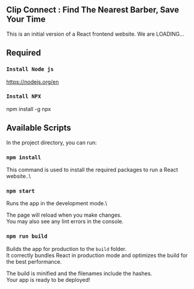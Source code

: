 ## Clip Connect : Find The Nearest Barber, Save Your Time
This is an initial version of a React frontend website. We are LOADING...

## Required
### `Install Node js`
https://nodejs.org/en
### `Install NPX`
npm install -g npx

## Available Scripts
In the project directory, you can run:

### `npm install`
This command is used to install the required packages to run a React website..\

### `npm start`
Runs the app in the development mode.\

The page will reload when you make changes.\
You may also see any lint errors in the console.


### `npm run build`
Builds the app for production to the `build` folder.\
It correctly bundles React in production mode and optimizes the build for the best performance.

The build is minified and the filenames include the hashes.\
Your app is ready to be deployed!
